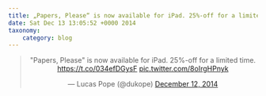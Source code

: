 ```yaml
---
title: „Papers, Please“ is now available for iPad. 25%-off for a limited time. https://t.co/034efDGysF http://t.co/8oIrgHPnyk
date: Sat Dec 13 13:05:52 +0000 2014
taxonomy:
    category: blog
---
```

<blockquote class="twitter-tweet" align="center" width="350"><p lang="en" dir="ltr">&quot;Papers, Please&quot; is now available for iPad. 25%-off for a limited time.&#10;<a href="https://t.co/034efDGysF">https://t.co/034efDGysF</a> <a href="http://t.co/8oIrgHPnyk">pic.twitter.com/8oIrgHPnyk</a></p>&mdash; Lucas Pope (@dukope) <a href="https://twitter.com/dukope/status/543328438661025792">December 12, 2014</a></blockquote>
